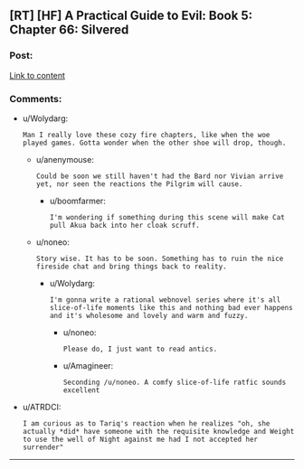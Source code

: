 ## [RT] [HF] A Practical Guide to Evil: Book 5: Chapter 66: Silvered

### Post:

[Link to content](https://practicalguidetoevil.wordpress.com/2019/08/07/chapter-66-silvered/)

### Comments:

- u/Wolydarg:
  ```
  Man I really love these cozy fire chapters, like when the woe played games. Gotta wonder when the other shoe will drop, though.
  ```

  - u/anenymouse:
    ```
    Could be soon we still haven't had the Bard nor Vivian arrive yet, nor seen the reactions the Pilgrim will cause.
    ```

    - u/boomfarmer:
      ```
      I'm wondering if something during this scene will make Cat pull Akua back into her cloak scruff.
      ```

  - u/noneo:
    ```
    Story wise. It has to be soon. Something has to ruin the nice fireside chat and bring things back to reality.
    ```

    - u/Wolydarg:
      ```
      I'm gonna write a rational webnovel series where it's all slice-of-life moments like this and nothing bad ever happens and it's wholesome and lovely and warm and fuzzy.
      ```

      - u/noneo:
        ```
        Please do, I just want to read antics.
        ```

      - u/Amagineer:
        ```
        Seconding /u/noneo. A comfy slice-of-life ratfic sounds excellent
        ```

- u/ATRDCI:
  ```
  I am curious as to Tariq's reaction when he realizes "oh, she actually *did* have someone with the requisite knowledge and Weight to use the well of Night against me had I not accepted her surrender"
  ```

---

